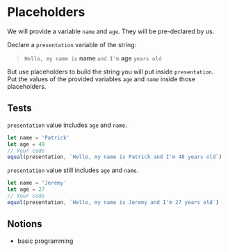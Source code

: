# Placeholders

We will provide a variable `name` and `age`. They will be pre-declared by us.

Declare a `presentation` variable of the string:

> `Hello, my name is` **name** `and I'm` **age** `years old`

But use placeholders to build the string you will put inside `presentation`.  
Put the values of the provided variables `age` and `name` inside those
placeholders.

## Tests

`presentation` value includes `age` and `name`.

```js
let name = 'Patrick'
let age = 48
// Your code
equal(presentation, `Hello, my name is Patrick and I'm 48 years old`)
```

`presentation` value still includes `age` and `name`.

```js
let name = 'Jeremy'
let age = 27
// Your code
equal(presentation, `Hello, my name is Jeremy and I'm 27 years old`)
```

## Notions

- basic programming
